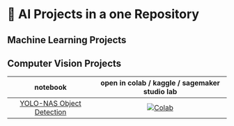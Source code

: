 # 🚀  AI Projects in a one Repository

## Machine Learning Projects


## Computer Vision Projects
| **notebook** | **open in colab / kaggle / sagemaker studio lab** |
|:------------:|:-------------------------------------------------:|
| [YOLO-NAS Object Detection](https://github.com/xcansuxakgul/computer-vision-projects/blob/main/YOLO_NAS_Tutorial.ipynb) | [![Colab](https://colab.research.google.com/assets/colab-badge.svg)](https://colab.research.google.com/drive/1McIV_77NEXCs3kicpCHz_LxTf8vQ4awc?usp=sharing) 
